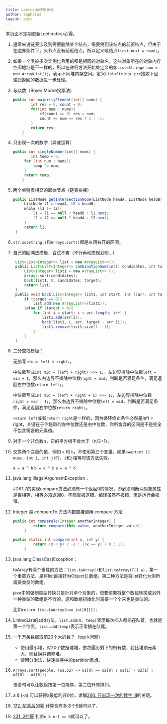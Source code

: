 ```yaml
---
title: Leetcode快乐源泉
author: Sophosss
layout: post
---
```

本页面不定期更新Leetcode小心得。

1. 通常来说链表涉及到需要删除某个结点，需要找到该结点的前驱结点，但由于在边界条件下，头节点没有前驱结点，所以定义哑结点`first.next = head;`。
2. 如果一个类被多次实例化且用的都是相同的对象名，这些对象所在的对象内存空间地址是不一样的，所以在递归方法开始处定义的如`List<String> now = new ArrayList();`，表示不同堆内存空间。定义`List<String> pre`接收下层递归返回的数据进一步处理。

3. 与众数（Boyer Moore投票法）

   ```java
   public int majorityElement(int[] nums) {
           int res = 0, count = 0;
           for(int num : nums){
               if(count == 0) res = num;
               count += num == res ? 1 : -1;
           }
           return res;
       }
   ```

4. 只出现一次的数字（异或运算）

   ```java
   public int singleNumber(int[] nums) {
           int temp = 0;
   		for (int num : nums){
   			temp ^= num;
   		}
   		return temp;
       }
   ```

5. 两个单链表相交的起始节点（链表拼接）

   ```java
   public ListNode getIntersectionNode(ListNode headA, ListNode headB) {
   		ListNode l1 = headA, l2 = headB;
   		while (l1 != l2){
   			l1 = l1 == null ? headB : l1.next;
   			l2 = l2 == null ? headA : l2.next;
   		}
   		return l1;
   	}
   ```


6. `str.substring()`和`Arrays.sort()`都是左闭右开的区间。

7. 自己的回溯法模板，百试不爽（不行再动态规划呗…）

   ```java
   	List<List<Integer>> list = new ArrayList<>();
   	public List<List<Integer>> combinationSum(int[] candidates, int target) {
   		List<Integer> list1 = new ArrayList<> ();
   		Arrays.sort(candidates);
   		back(list1, 0, candidates, target);
   		return list;
   	}
   	public void back(List<Integer> list1, int start, int []arr, int target) {
   		if (target == 0){
   			list.add(new ArrayList<>(list1));
   		}else if (target > 0){
   			for (int i = start; i < arr.length; i++) {
   				list1.add(arr[i]);
   				back(list1, i, arr, target - arr [i]);
   				list1.remove(list1.size() - 1);
   			}
   		}
   	}
   ```


8. 二分查找模板：

   无脑写 `while left < right:`。

   中位数写成`int mid = (left + right) >>> 1;`，左边界排除中位数`left = mid + 1`，那么右边界不排除中位数`right = mid`，判断是否满足条件，满足返回左中位数`return left;`。

   中位数写成`int mid = (left + right + 1) >>> 1;`，左边界排除中位数`right = mid - 1;`，那么右边界不排除中位数`left = mid`，判断是否满足条件，满足返回右中位数`return right;`。

   `return left`或者`return right`是一样的，因为循环终止条件必然是left = right，关键在于你是取的左中位数还是右中位数，你所舍弃的区间是不是完全不包含需要的元素值。

9. 对于一个非负数n，它的平方根不会大于（n/2+1）。

10. 交换两个变量的值，例如 `a` 和 `b`，不使用第三个变量。如果`swap(int [] nums, int i, int j)`时，`i`和`j`相等时该方法失效。

    `a = a ^ b`
    `b = a ^ b`
    `a = a ^ b`

11. java.lang.IllegalArgumentException：

    JDK1.7的实现compare方法必须有一个返回0的情况，即必须判断两对象属性是否相等，相等必须返回0，不然就报这错，编译虽然不报错，但是运行会报错。

12. Integer 类 compareTo 方法内部直接调用 compare 方法

    ```java
    public int compareTo(Integer anotherInteger) {
             return compare(this.value, anotherInteger.value);
         }
    
    public static int compare(int x, int y) {
             return (x < y) ? -1 : ((x == y) ? 0 : 1);
         }
    ```

13. java.lang.ClassCastException：

    toArray有两个重载的方法：`list.toArray()`和`list.toArray(T[] a)`，第一个重载方法，是将list直接转为Object[] 数组，第二种方法是将list转化为你所需要类型的数组。

    java中的强制类型转换只是针对单个对象的，想要偷懒将整个数组转换成另外一种类型的数组是不行的，这和数组初始化时需要一个个来也是类似的。

    比如`return list.toArray(new int[0][]);`

14. LinkedList的add方法，`list.add(0, temp)`表示每次插入都插在队首，也就是第一个位置，`list.add(temp)`表示正常插在队尾。

15. 一千万条数据取前20个大的数？（top k问题）
    - 使用最小堆，对20个数据建堆，依次遍历剩下的所有数，若比堆顶元素大，则替换并调整堆。
    - 使用分治法，快速排序中的partition思想。

16. `Arrays.sort(people, (o1,o2) -> o1[0] == o2[0] ? o1[1] - o2[1] : o2[0] - o1[0]);`

    该语句可以让数组按第一位降序，第二位升序排列。

17. a & (-a) 可以获得a最低的非0位，求解[260. 只出现一次的数字 III](https://leetcode-cn.com/problems/single-number-iii/)的关键。

18. [172. 阶乘后的零](https://leetcode-cn.com/problems/factorial-trailing-zeroes/submissions/) 计算含有多少个5就可以了。

19. [231. 2的幂](https://leetcode-cn.com/problems/power-of-two/submissions/) 判断`n & n-1 == 0`就可以了。